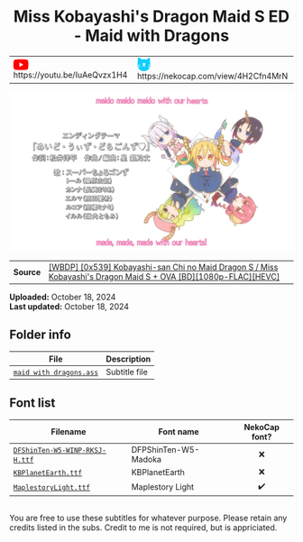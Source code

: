 
<h1 align='center'>Miss Kobayashi's Dragon Maid S ED - Maid with Dragons</h1>

<table align='center'>
    <tr>
        <td> <img src='../.img/youtube.svg' alt='YouTube' width=27 align='center'> &nbsp https://youtu.be/IuAeQvzx1H4 </td>
        <td> <img src='../.img/nekocap.svg' alt='NekoCap' width=23 align='center'> &nbsp https://nekocap.com/view/4H2Cfn4MrN </td>
    </tr>
</table>

[![](./preview.webp)](https://www.youtube.com/watch?v=IuAeQvzx1H4&nekocap=4H2Cfn4MrN)

<table align='center'>
    <tr>
        <!-- Source -->
        <td><b>Source</b></td>
        <!--  [[WBDP] [0x539] Kobayashi-san Chi no Maid Dragon S / Miss Kobayashi's Dragon Maid S + OVA [BD][1080p-FLAC][HEVC]](https://nyaa.si/view/1572678) -->
        <td><a href="https://nyaa.si/view/1572678">[WBDP] [0x539] Kobayashi-san Chi no Maid Dragon S / Miss Kobayashi's Dragon Maid S + OVA [BD][1080p-FLAC][HEVC]</a></td>
    </tr>
</table>

**Uploaded:** October 18, 2024  
**Last updated:** October 18, 2024

<!-- Description goes here -->

## Folder info

| File | Description |
| ---- | ----------- |
[`maid with dragons.ass`](maid%20with%20dragons.ass) | Subtitle file |

## Font list

| Filename | Font name | NekoCap font? |
| ---- | ---- | :--: |
 [`DFShinTen-W5-WINP-RKSJ-H.ttf`](./fonts/DFShinTen-W5-WINP-RKSJ-H.ttf) | DFPShinTen-W5-Madoka | ❌ |
 [`KBPlanetEarth.ttf`](./fonts/KBPlanetEarth.ttf) | KBPlanetEarth | ❌ |
 [`MaplestoryLight.ttf`](https://github.com/abrokecube/subtitles-fonts/tree/main/NekoCap%20fonts/MaplestoryLight.ttf) | Maplestory Light | ✔️ |

<!-- Permissions -->
## 
You are free to use these subtitles for whatever purpose. Please retain any credits listed in the subs. Credit to me is not required, but is appriciated.
